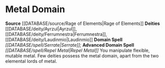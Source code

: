 ﻿---
advanced_domain_spell: '[[DATABASE/spell/Repel Metal|Repel Metal]]'
deity:
- '[[DATABASE/deity/Ayrzul|Ayrzul]]'
- '[[DATABASE/deity/Ferrumnestra|Ferrumnestra]]'
- '[[DATABASE/deity/Laudinmio|Laudinmio]]'
domain:
- '[[DATABASE/domain/Metal Domain|Metal]]'
domain_spell: '[[DATABASE/spell/Serrate|Serrate]]'
id: '62'
name: Metal Domain
rarity: Common
source: '[[DATABASE/source/Rage of Elements|Rage of Elements]]'
type: Domain

---
# Metal Domain

**Source** [[DATABASE/source/Rage of Elements|Rage of Elements]]
**Deities** [[DATABASE/deity/Ayrzul|Ayrzul]], [[DATABASE/deity/Ferrumnestra|Ferrumnestra]], [[DATABASE/deity/Laudinmio|Laudinmio]]
**Domain Spell** _[[DATABASE/spell/Serrate|Serrate]]_; **Advanced Domain Spell** _[[DATABASE/spell/Repel Metal|Repel Metal]]_
You manipulate flexible, mutable metal. Few deities possess the metal domain, apart from the two elemental lords of metal.
